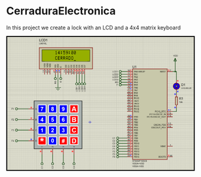 # CerraduraElectronica
In this project we create a lock with an LCD and a 4x4 matrix keyboard

![Alt text](/img/sche01.png?raw=true "First Schematic")
